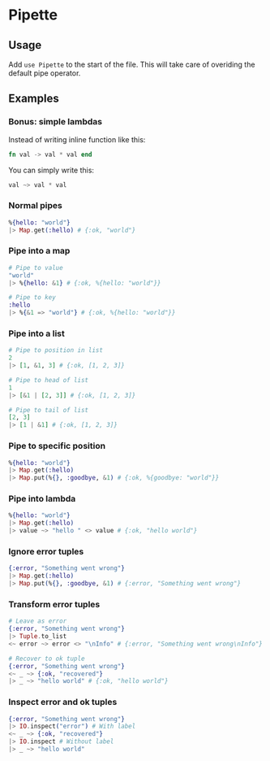 # Pipette

## Usage

Add `use Pipette` to the start of the file. This will take care of overiding the default pipe operator.

## Examples

### Bonus: simple lambdas

Instead of writing inline function like this:

```elixir
fn val -> val * val end
```

You can simply write this:

```elixir
val ~> val * val
```

### Normal pipes

```elixir
%{hello: "world"}
|> Map.get(:hello) # {:ok, "world"}
```

### Pipe into a map

```elixir
# Pipe to value
"world"
|> %{hello: &1} # {:ok, %{hello: "world"}}

# Pipe to key
:hello
|> %{&1 => "world"} # {:ok, %{hello: "world"}}
```

### Pipe into a list

```elixir
# Pipe to position in list
2
|> [1, &1, 3] # {:ok, [1, 2, 3]}

# Pipe to head of list
1
|> [&1 | [2, 3]] # {:ok, [1, 2, 3]}

# Pipe to tail of list
[2, 3]
|> [1 | &1] # {:ok, [1, 2, 3]}
```

### Pipe to specific position

```elixir
%{hello: "world"}
|> Map.get(:hello)
|> Map.put(%{}, :goodbye, &1) # {:ok, %{goodbye: "world"}}
```

### Pipe into lambda

```elixir
%{hello: "world"}
|> Map.get(:hello)
|> value ~> "hello " <> value # {:ok, "hello world"}
```

### Ignore error tuples

```elixir
{:error, "Something went wrong"}
|> Map.get(:hello)
|> Map.put(%{}, :goodbye, &1) # {:error, "Something went wrong"}
```

### Transform error tuples

```elixir
# Leave as error
{:error, "Something went wrong"}
|> Tuple.to_list
<~ error ~> error <> "\nInfo" # {:error, "Something went wrong\nInfo"}

# Recover to ok tuple
{:error, "Something went wrong"}
<~ _ ~> {:ok, "recovered"}
|> _ ~> "hello world" # {:ok, "hello world"}
```

### Inspect error and ok tuples

```elixir
{:error, "Something went wrong"}
|> IO.inspect("error") # With label
<~ _ ~> {:ok, "recovered"}
|> IO.inspect # Without label
|> _ ~> "hello world"
```
